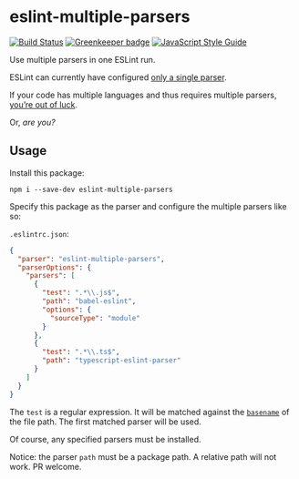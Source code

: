 # eslint-multiple-parsers

[![Build Status](https://travis-ci.org/mightyiam/eslint-multiple-parsers.svg?branch=master)](https://travis-ci.org/mightyiam/eslint-multiple-parsers)
[![Greenkeeper badge](https://badges.greenkeeper.io/mightyiam/eslint-multiple-parsers.svg)](https://greenkeeper.io/)
[![JavaScript Style Guide](https://img.shields.io/badge/code_style-standard-brightgreen.svg)](https://standardjs.com)


Use multiple parsers in one ESLint run.

ESLint can currently have configured [only a single parser](https://eslint.org/docs/user-guide/configuring#specifying-parser).

If your code has multiple languages and thus requires multiple parsers, [you’re out of luck](https://github.com/eslint/eslint/issues/8543).

Or, *are you?*

## Usage

Install this package:

```
npm i --save-dev eslint-multiple-parsers
```
 
Specify this package  as the parser and configure the multiple parsers like so:

`.eslintrc.json`:
```json
{
  "parser": "eslint-multiple-parsers",
  "parserOptions": {
    "parsers": [
      {
        "test": ".*\\.js$",
        "path": "babel-eslint",
        "options": {
          "sourceType": "module"
        }
      },
      {
        "test": ".*\\.ts$",
        "path": "typescript-eslint-parser"
      }
    ]
  }
}
```

The `test` is a regular expression. It will be matched against the [`basename`](https://nodejs.org/api/path.html#path_path_basename_path_ext) of the file path. The first matched parser will be used.

Of course, any specified parsers must be installed.

Notice: the parser `path` must be a package path. A relative path will not work. PR welcome.
